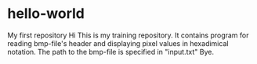 # hello-world
My first repository
Hi
This is my training repository. 
It contains program for reading bmp-file's header and displaying pixel values in hexadimical notation.
The path to the bmp-file is specified in "input.txt"
Bye.
